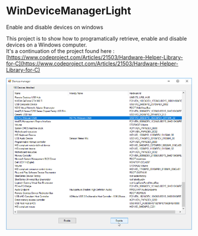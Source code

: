 # WinDeviceManagerLight
Enable and disable devices on windows

This project is to show how to programatically retrieve, enable and disable devices on a Windows computer.<br>
It's a continuation of the project found here : [https://www.codeproject.com/Articles/21503/Hardware-Helper-Library-for-C](https://www.codeproject.com/Articles/21503/Hardware-Helper-Library-for-C)

<img src="/docs/devicemanager_preview.png"/>
